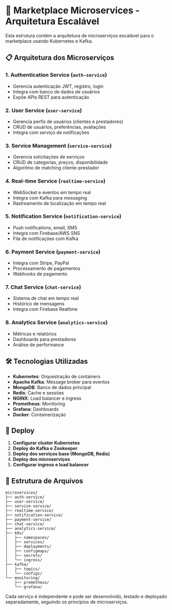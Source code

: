 # 🚀 Marketplace Microservices - Arquitetura Escalável

Esta estrutura contém a arquitetura de microserviços escalável para o marketplace usando Kubernetes e Kafka.

## 📋 Arquitetura dos Microserviços

### 1. **Authentication Service** (`auth-service`)
- Gerencia autenticação JWT, registro, login
- Integra com banco de dados de usuários
- Expõe APIs REST para autenticação

### 2. **User Service** (`user-service`)
- Gerencia perfis de usuários (clientes e prestadores)
- CRUD de usuários, preferências, avaliações
- Integra com serviço de notificações

### 3. **Service Management** (`service-service`)
- Gerencia solicitações de serviços
- CRUD de categorias, preços, disponibilidade
- Algoritmo de matching cliente-prestador

### 4. **Real-time Service** (`realtime-service`)
- WebSocket e eventos em tempo real
- Integra com Kafka para messaging
- Rastreamento de localização em tempo real

### 5. **Notification Service** (`notification-service`)
- Push notifications, email, SMS
- Integra com Firebase/AWS SNS
- Fila de notificações com Kafka

### 6. **Payment Service** (`payment-service`)
- Integra com Stripe, PayPal
- Processamento de pagamentos
- Webhooks de pagamento

### 7. **Chat Service** (`chat-service`)
- Sistema de chat em tempo real
- Histórico de mensagens
- Integra com Firebase Realtime

### 8. **Analytics Service** (`analytics-service`)
- Métricas e relatórios
- Dashboards para prestadores
- Análise de performance

## 🛠️ Tecnologias Utilizadas

- **Kubernetes**: Orquestração de containers
- **Apache Kafka**: Message broker para eventos
- **MongoDB**: Banco de dados principal
- **Redis**: Cache e sessões
- **NGINX**: Load balancer e ingress
- **Prometheus**: Monitoring
- **Grafana**: Dashboards
- **Docker**: Containerização

## 🚀 Deploy

1. **Configurar cluster Kubernetes**
2. **Deploy do Kafka e Zookeeper**
3. **Deploy dos serviços base (MongoDB, Redis)**
4. **Deploy dos microserviços**
5. **Configurar ingress e load balancer**

## 📁 Estrutura de Arquivos

```
microservices/
├── auth-service/
├── user-service/
├── service-service/
├── realtime-service/
├── notification-service/
├── payment-service/
├── chat-service/
├── analytics-service/
├── k8s/
│   ├── namespaces/
│   ├── services/
│   ├── deployments/
│   ├── configmaps/
│   ├── secrets/
│   └── ingress/
├── kafka/
│   ├── topics/
│   └── configs/
└── monitoring/
    ├── prometheus/
    └── grafana/
```

Cada serviço é independente e pode ser desenvolvido, testado e deployado separadamente, seguindo os princípios de microserviços.